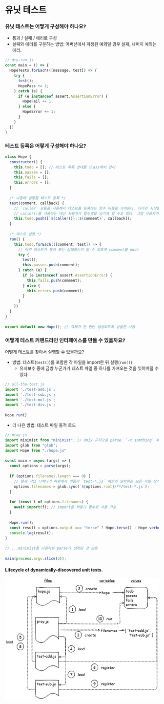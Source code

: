 # 유닛 테스트
### 유닛 테스트는 어떻게 구성해야 하나요?
- 통과 / 실패 / 에러로 구성
- 실패와 에러를 구분하는 방법: 어써션에서 파생된 예외일 경우 실패, 나머지 예외는 에러.

```js
// dry-run.js
const main = () => {
  HopeTests.forEach(([message, test]) => {
    try {
      test();
      HopePass += 1;
    } catch (e) {
      if (e instanceof assert.AssertionError) {
        HopeFail += 1;
      } else {
        HopeError += 1;
      }
    }
  })
}
```


### 테스트 등록은 어떻게 구성해야 하나요?
```js
class Hope {
  constructor() {
    this.todo = []; // 테스트 목록 상태를 class에서 관리
    this.passes = [];
    this.fails = [];
    this.errors = [];
  }
  
  /* 나중에 실행할 테스트 등록 */
  test(comment, callback) {
    // `caller` 모듈을 사용해서 테스트를 등록하는 함수 이름을 가져온다. 디버깅 시작할 위치를 알 수 있다.
    // caller()를 사용하는 대신 사용자가 함수명을 넘기게 할 수도 있다. 그럼 사용자가 테스트를 복사 붙여넣기하며 다른 테스트를 만들었을 때 엉뚱한 함수 이름을 넘길 수도 있다.
    this.todo.push([`${caller()}::${comment}`, callback]); 
  }
  
  /* 테스트 실행 */
  run() {
    this.todo.forEach(([comment, test]) => {
      // 어떤 테스트가 통과 또는 실패했는지 알 수 있도록 comment를 push
      try {
        test();
        this.passes.push(comment); 
      } catch (e) {
        if (e instanceof assert.AssertionError) {
          this.fails.push(comment);
        } else {
          this.errors.push(comment);
        }
      }
    })
  }
}

export default new Hope(); // 객체가 한 번만 생성되도록 싱글톤 사용
```


### 어떻게 테스트 커맨드라인 인터페이스를 만들 수 있을까요?
어떻게 테스트를 찾아서 실행할 수 있을까요?
- 방법: 테스트(`test()`)를 포함한 각 파일을 import한 뒤 실행(`run()`)
  - 유지보수 중에 금방 누군가가 테스트 파일 중 하나를 가져오는 것을 잊어버릴 수 있다. 
```js
// all-the-test.js
import './test-add.js';
import './test-sub.js';
import './test-mul.js';
import './test-div.js';

Hope.run()
```

- 더 나은 방법: 테스트 파일 동적 로드
```js
// pray.js
import minimist from "minimist"; // Unix 규칙으로 parse. `-x somthing` 패턴을 찾아 {x:something}로 파싱함
import glob from "glob";
import Hope from "./hope.js"

const main = async (args) => {
  const options = parse(args);
  
  if (options.filenames.length === 0) {
    // 현재 작업 디렉터리 하위에서 이름이 `test-*.js` 패턴과 일치하는 모든 파일 찾기
    options.filenames = glob.sync(`${options.root}/**/test-*.js`);
  }
  
  for (const f of options.filenames) {
    await import(f); // import를 비동기 함수로 사용 가능
  }
  
  Hope.run();
  const result = options.output === "terse" ? Hope.terse() : Hope.verbose();
  console.log(result);
}

// ...minimist를 사용하는 parse가 생략된 것 같음 

main(process.argv.slice(2));
```

#### Lifecycle of dynamically-discovered unit tests.
![img.png](img.png)